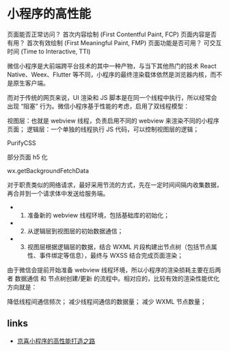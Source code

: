 # 小程序的高性能

页面能否正常访问？ 首次内容绘制 (First Contentful Paint, FCP)
页面内容是否有用？ 首次有效绘制 (First Meaningful Paint, FMP)
页面功能是否可用？ 可交互时间 (Time to Interactive, TTI)

微信小程序是大前端跨平台技术的其中一种产物，与当下其他热门的技术 React Native、Weex、Flutter 等不同，小程序的最终渲染载体依然是浏览器内核，而不是原生客户端。

而对于传统的网页来说，UI 渲染和 JS 脚本是在同一个线程中执行，所以经常会出现 “阻塞” 行为。微信小程序基于性能的考虑，启用了双线程模型：

视图层：也就是 webview 线程，负责启用不同的 webview 来渲染不同的小程序页面；
逻辑层：一个单独的线程执行 JS 代码，可以控制视图层的逻辑；

PurifyCSS

部分页面 h5 化

wx.getBackgroundFetchData

对于职责类似的网络请求，最好采用节流的方式，先在一定时间间隔内收集数据，再合并到一个请求体中发送给服务端。

- 1.  准备新的 webview 线程环境，包括基础库的初始化；
- 2.  从逻辑层到视图层的初始数据通信；
- 3.  视图层根据逻辑层的数据，结合 WXML 片段构建出节点树（包括节点属性、事件绑定等信息），最终与 WXSS 结合完成页面渲染；

由于微信会提前开始准备 webview 线程环境，所以小程序的渲染损耗主要在后两者 数据通信 和 节点树创建/更新 的流程中。相对应的，比较有效的渲染性能优化方向就是：

降低线程间通信频次；
减少线程间通信的数据量；
减少 WXML 节点数量；

## links

- [京喜小程序的高性能打造之路](https://mp.weixin.qq.com/s/nXModRImp4H7iisMQSc2Wg)
